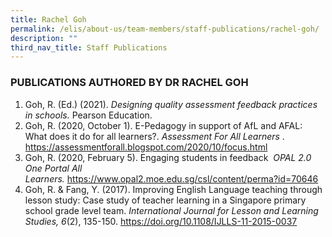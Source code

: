 ```yaml
---
title: Rachel Goh
permalink: /elis/about-us/team-members/staff-publications/rachel-goh/
description: ""
third_nav_title: Staff Publications
---
```

### PUBLICATIONS AUTHORED BY DR RACHEL GOH

1.  Goh, R. (Ed.) (2021). _Designing quality assessment feedback practices in schools._ Pearson Education.
2.  Goh, R. (2020, October 1). E-Pedagogy in support of AfL and AFAL: What does it do for all learners?. _Assessment For All Learners_ . https://assessmentforall.blogspot.com/2020/10/focus.html
3.  Goh, R. (2020, February 5). Engaging students in feedback  _OPAL 2.0 One Portal All Learners._ https://www.opal2.moe.edu.sg/csl/content/perma?id=70646
4.  Goh, R. & Fang, Y. (2017). Improving English Language teaching through lesson study: Case study of teacher learning in a Singapore primary school grade level team. _International Journal for Lesson and Learning Studies, 6_(2), 135-150. https://doi.org/10.1108/IJLLS-11-2015-0037